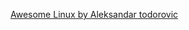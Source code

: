 <a href="https://github.com/aleksandar-todorovic/awesome-linux">Awesome Linux by Aleksandar todorovic</a>

